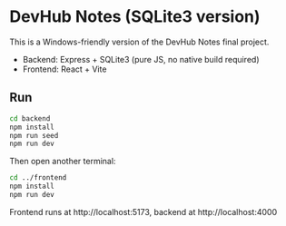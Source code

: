 # DevHub Notes (SQLite3 version)

This is a Windows-friendly version of the DevHub Notes final project.

- Backend: Express + SQLite3 (pure JS, no native build required)
- Frontend: React + Vite

## Run
```bash
cd backend
npm install
npm run seed
npm run dev
```
Then open another terminal:
```bash
cd ../frontend
npm install
npm run dev
```
Frontend runs at http://localhost:5173, backend at http://localhost:4000
